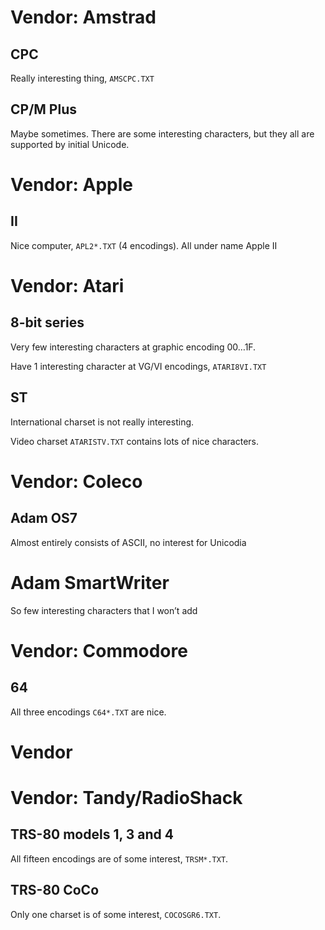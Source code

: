 ﻿# Vendor: Amstrad

## CPC

Really interesting thing, ``AMSCPC.TXT``

## CP/M Plus

Maybe sometimes. There are some interesting characters, but they all are supported by initial Unicode.

# Vendor: Apple

## II

Nice computer, ``APL2*.TXT`` (4 encodings). All under name Apple II

# Vendor: Atari

## 8-bit series

Very few interesting characters at graphic encoding 00…1F.

Have 1 interesting character at VG/VI encodings, ``ATARI8VI.TXT``

## ST

International charset is not really interesting.

Video charset ``ATARISTV.TXT`` contains lots of nice characters.

# Vendor: Coleco

## Adam OS7

Almost entirely consists of ASCII, no interest for Unicodia

# Adam SmartWriter

So few interesting characters that I won’t add

# Vendor: Commodore

## 64

All three encodings ``C64*.TXT`` are nice.

# Vendor

# Vendor: Tandy/RadioShack

## TRS-80 models 1, 3 and 4

All fifteen encodings are of some interest, ``TRSM*.TXT``.

## TRS-80 CoCo

Only one charset is of some interest, ``COCOSGR6.TXT``.
